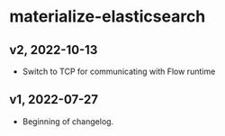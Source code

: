 # materialize-elasticsearch

## v2, 2022-10-13
- Switch to TCP for communicating with Flow runtime

## v1, 2022-07-27
- Beginning of changelog.
